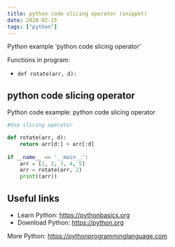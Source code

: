 ```yaml
---
title: python code slicing operator (snippet)
date: 2020-02-15
tags: ["python"]
---
```

Python example 'python code slicing operator'

Functions in program: 
* `def rotate(arr, d):`

## python code slicing operator

Python code example: python code slicing operator

```python
#Use slicing operator

def rotate(arr, d):
    return arr[d:] + arr[:d]
  
if __name__ == '__main__':
    arr = [1, 2, 3, 4, 5]
    arr = rotate(arr, 2)
    print((arr))


```

## Useful links

- Learn Python: https://pythonbasics.org
- Download Python: https://python.org

More Python: https://pythonprogramminglanguage.com
